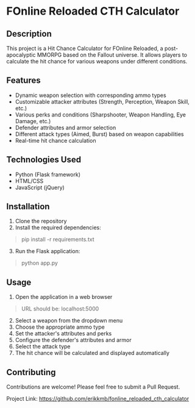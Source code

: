 # FOnline Reloaded CTH Calculator

## Description
This project is a Hit Chance Calculator for FOnline Reloaded, a post-apocalyptic MMORPG based on the Fallout universe. It allows players to calculate the hit chance for various weapons under different conditions.

## Features
- Dynamic weapon selection with corresponding ammo types
- Customizable attacker attributes (Strength, Perception, Weapon Skill, etc.)
- Various perks and conditions (Sharpshooter, Weapon Handling, Eye Damage, etc.)
- Defender attributes and armor selection
- Different attack types (Aimed, Burst) based on weapon capabilities
- Real-time hit chance calculation

## Technologies Used
- Python (Flask framework)
- HTML/CSS
- JavaScript (jQuery)

## Installation
1. Clone the repository
2. Install the required dependencies:
> pip install -r requirements.txt
3. Run the Flask application:
> python app.py

## Usage
1. Open the application in a web browser
> URL should be: localhost:5000
2. Select a weapon from the dropdown menu
3. Choose the appropriate ammo type
4. Set the attacker's attributes and perks
5. Configure the defender's attributes and armor
6. Select the attack type
7. The hit chance will be calculated and displayed automatically

## Contributing
Contributions are welcome! Please feel free to submit a Pull Request.

Project Link: https://github.com/erikkmb/fonline_reloaded_cth_calculator
